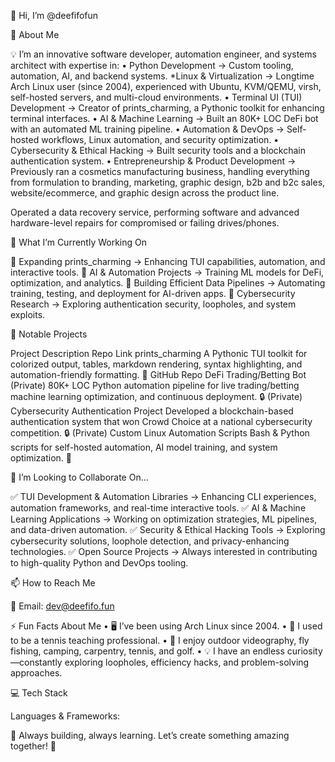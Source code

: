 
👋 Hi, I’m @deefifofun

🚀 About Me

💡 I’m an innovative software developer, automation engineer, and systems architect with expertise in:
	•	Python Development → Custom tooling, automation, AI, and backend systems.
  *Linux & Virtualization → Longtime Arch Linux user (since 2004), experienced with Ubuntu, KVM/QEMU, virsh, self-hosted servers, and multi-cloud environments.
	•	Terminal UI (TUI) Development → Creator of prints_charming, a Pythonic toolkit for enhancing terminal interfaces.
	•	AI & Machine Learning → Built an 80K+ LOC DeFi bot with an automated ML training pipeline.
	•	Automation & DevOps → Self-hosted workflows, Linux automation, and security optimization.
	•	Cybersecurity & Ethical Hacking → Built security tools and a blockchain authentication system.
	•	Entrepreneurship & Product Development → Previously ran a cosmetics manufacturing business, handling everything from formulation to branding, marketing, graphic design, b2b and b2c sales, website/ecommerce, and graphic design across the product line.

 Operated a data recovery service, performing software and advanced hardware-level repairs for compromised or failing drives/phones.

🔬 What I’m Currently Working On

🌟 Expanding prints_charming → Enhancing TUI capabilities, automation, and interactive tools.
🤖 AI & Automation Projects → Training ML models for DeFi, optimization, and analytics.
📡 Building Efficient Data Pipelines → Automating training, testing, and deployment for AI-driven apps.
📜 Cybersecurity Research → Exploring authentication security, loopholes, and system exploits.

📌 Notable Projects

Project	Description	Repo Link
prints_charming	A Pythonic TUI toolkit for colorized output, tables, markdown rendering, syntax highlighting, and automation-friendly formatting.	🔗 GitHub Repo
DeFi Trading/Betting Bot (Private)	80K+ LOC Python automation pipeline for live trading/betting machine learning optimization, and continuous deployment.	🔒 (Private)
Cybersecurity Authentication Project	Developed a blockchain-based authentication system that won Crowd Choice at a national cybersecurity competition.	🔒 (Private)
Custom Linux Automation Scripts	Bash & Python scripts for self-hosted automation, AI model training, and system optimization.	🔗 

🤝 I’m Looking to Collaborate On…

✅ TUI Development & Automation Libraries → Enhancing CLI experiences, automation frameworks, and real-time interactive tools.
✅ AI & Machine Learning Applications → Working on optimization strategies, ML pipelines, and data-driven automation.
✅ Security & Ethical Hacking Tools → Exploring cybersecurity solutions, loophole detection, and privacy-enhancing technologies.
✅ Open Source Projects → Always interested in contributing to high-quality Python and DevOps tooling.

📫 How to Reach Me

📧 Email: dev@deefifo.fun

⚡ Fun Facts About Me
	•	🖥️ I’ve been using Arch Linux since 2004.
	•	🎾 I used to be a tennis teaching professional.
	•	🎣 I enjoy outdoor videography, fly fishing, camping, carpentry, tennis, and golf.
	•	💡 I have an endless curiosity—constantly exploring loopholes, efficiency hacks, and problem-solving approaches.

💻 Tech Stack

Languages & Frameworks:

🌟 Always building, always learning. Let’s create something amazing together! 🚀
